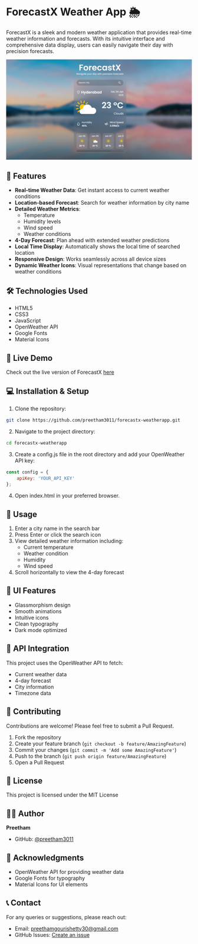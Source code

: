 # ForecastX Weather App 🌦️

ForecastX is a sleek and modern weather application that provides real-time weather information and forecasts. With its intuitive interface and comprehensive data display, users can easily navigate their day with precision forecasts.

![ForecastX App](assets/forecastx-preview.png)

## 🌟 Features

- **Real-time Weather Data**: Get instant access to current weather conditions
- **Location-based Forecast**: Search for weather information by city name
- **Detailed Weather Metrics**: 
  - Temperature
  - Humidity levels
  - Wind speed
  - Weather conditions
- **4-Day Forecast**: Plan ahead with extended weather predictions
- **Local Time Display**: Automatically shows the local time of searched location
- **Responsive Design**: Works seamlessly across all device sizes
- **Dynamic Weather Icons**: Visual representations that change based on weather conditions

## 🛠️ Technologies Used

- HTML5
- CSS3
- JavaScript
- OpenWeather API
- Google Fonts
- Material Icons

## 🚀 Live Demo

Check out the live version of ForecastX [here](https://forecastx-weather.netlify.app/)

## 💻 Installation & Setup

1. Clone the repository:
```bash
git clone https://github.com/preetham3011/forecastx-weatherapp.git
```

2. Navigate to the project directory:
```bash
cd forecastx-weatherapp
```

3. Create a config.js file in the root directory and add your OpenWeather API key:
```javascript
const config = {
    apiKey: 'YOUR_API_KEY'
};
```

4. Open index.html in your preferred browser.

## 📱 Usage

1. Enter a city name in the search bar
2. Press Enter or click the search icon
3. View detailed weather information including:
   - Current temperature
   - Weather condition
   - Humidity
   - Wind speed
4. Scroll horizontally to view the 4-day forecast

## 🎨 UI Features

- Glassmorphism design
- Smooth animations
- Intuitive icons
- Clean typography
- Dark mode optimized

## 🔑 API Integration

This project uses the OpenWeather API to fetch:
- Current weather data
- 4-day forecast
- City information
- Timezone data

## 🤝 Contributing

Contributions are welcome! Please feel free to submit a Pull Request.

1. Fork the repository
2. Create your feature branch (`git checkout -b feature/AmazingFeature`)
3. Commit your changes (`git commit -m 'Add some AmazingFeature'`)
4. Push to the branch (`git push origin feature/AmazingFeature`)
5. Open a Pull Request

## 📝 License

This project is licensed under the MIT License

## 👨‍💻 Author

**Preetham**
- GitHub: [@preetham3011](https://github.com/preetham3011)

## 🙏 Acknowledgments

- OpenWeather API for providing weather data
- Google Fonts for typography
- Material Icons for UI elements

## 📞 Contact

For any queries or suggestions, please reach out:
- Email: preethamgourishetty30@gmail.com
- GitHub Issues: [Create an issue](https://github.com/preetham3011/forecastx-weatherapp/issues)
